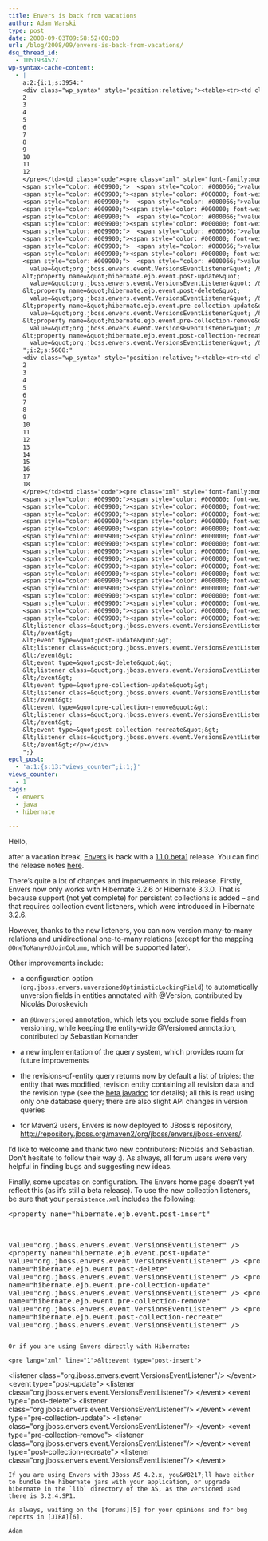 ```yaml
---
title: Envers is back from vacations
author: Adam Warski
type: post
date: 2008-09-03T09:58:52+00:00
url: /blog/2008/09/envers-is-back-from-vacations/
dsq_thread_id:
  - 1051934527
wp-syntax-cache-content:
  - |
    a:2:{i:1;s:3954:"
    <div class="wp_syntax" style="position:relative;"><table><tr><td class="line_numbers"><pre>1
    2
    3
    4
    5
    6
    7
    8
    9
    10
    11
    12
    </pre></td><td class="code"><pre class="xml" style="font-family:monospace;"><span style="color: #009900;"><span style="color: #000000; font-weight: bold;">&lt;property</span> <span style="color: #000066;">name</span>=<span style="color: #ff0000;">&quot;hibernate.ejb.event.post-insert&quot;</span></span>
    <span style="color: #009900;">  <span style="color: #000066;">value</span>=<span style="color: #ff0000;">&quot;org.jboss.envers.event.VersionsEventListener&quot;</span> <span style="color: #000000; font-weight: bold;">/&gt;</span></span>
    <span style="color: #009900;"><span style="color: #000000; font-weight: bold;">&lt;property</span> <span style="color: #000066;">name</span>=<span style="color: #ff0000;">&quot;hibernate.ejb.event.post-update&quot;</span> </span>
    <span style="color: #009900;">  <span style="color: #000066;">value</span>=<span style="color: #ff0000;">&quot;org.jboss.envers.event.VersionsEventListener&quot;</span> <span style="color: #000000; font-weight: bold;">/&gt;</span></span>
    <span style="color: #009900;"><span style="color: #000000; font-weight: bold;">&lt;property</span> <span style="color: #000066;">name</span>=<span style="color: #ff0000;">&quot;hibernate.ejb.event.post-delete&quot;</span> </span>
    <span style="color: #009900;">  <span style="color: #000066;">value</span>=<span style="color: #ff0000;">&quot;org.jboss.envers.event.VersionsEventListener&quot;</span> <span style="color: #000000; font-weight: bold;">/&gt;</span></span>
    <span style="color: #009900;"><span style="color: #000000; font-weight: bold;">&lt;property</span> <span style="color: #000066;">name</span>=<span style="color: #ff0000;">&quot;hibernate.ejb.event.pre-collection-update&quot;</span></span>
    <span style="color: #009900;">  <span style="color: #000066;">value</span>=<span style="color: #ff0000;">&quot;org.jboss.envers.event.VersionsEventListener&quot;</span> <span style="color: #000000; font-weight: bold;">/&gt;</span></span>
    <span style="color: #009900;"><span style="color: #000000; font-weight: bold;">&lt;property</span> <span style="color: #000066;">name</span>=<span style="color: #ff0000;">&quot;hibernate.ejb.event.pre-collection-remove&quot;</span> </span>
    <span style="color: #009900;">  <span style="color: #000066;">value</span>=<span style="color: #ff0000;">&quot;org.jboss.envers.event.VersionsEventListener&quot;</span> <span style="color: #000000; font-weight: bold;">/&gt;</span></span>
    <span style="color: #009900;"><span style="color: #000000; font-weight: bold;">&lt;property</span> <span style="color: #000066;">name</span>=<span style="color: #ff0000;">&quot;hibernate.ejb.event.post-collection-recreate&quot;</span> </span>
    <span style="color: #009900;">  <span style="color: #000066;">value</span>=<span style="color: #ff0000;">&quot;org.jboss.envers.event.VersionsEventListener&quot;</span> <span style="color: #000000; font-weight: bold;">/&gt;</span></span></pre></td></tr></table><p class="theCode" style="display:none;">&lt;property name=&quot;hibernate.ejb.event.post-insert&quot;
      value=&quot;org.jboss.envers.event.VersionsEventListener&quot; /&gt;
    &lt;property name=&quot;hibernate.ejb.event.post-update&quot; 
      value=&quot;org.jboss.envers.event.VersionsEventListener&quot; /&gt;
    &lt;property name=&quot;hibernate.ejb.event.post-delete&quot; 
      value=&quot;org.jboss.envers.event.VersionsEventListener&quot; /&gt;
    &lt;property name=&quot;hibernate.ejb.event.pre-collection-update&quot;
      value=&quot;org.jboss.envers.event.VersionsEventListener&quot; /&gt;
    &lt;property name=&quot;hibernate.ejb.event.pre-collection-remove&quot; 
      value=&quot;org.jboss.envers.event.VersionsEventListener&quot; /&gt;
    &lt;property name=&quot;hibernate.ejb.event.post-collection-recreate&quot; 
      value=&quot;org.jboss.envers.event.VersionsEventListener&quot; /&gt;</p></div>
    ";i:2;s:5608:"
    <div class="wp_syntax" style="position:relative;"><table><tr><td class="line_numbers"><pre>1
    2
    3
    4
    5
    6
    7
    8
    9
    10
    11
    12
    13
    14
    15
    16
    17
    18
    </pre></td><td class="code"><pre class="xml" style="font-family:monospace;"><span style="color: #009900;"><span style="color: #000000; font-weight: bold;">&lt;event</span> <span style="color: #000066;">type</span>=<span style="color: #ff0000;">&quot;post-insert&quot;</span><span style="color: #000000; font-weight: bold;">&gt;</span></span>
    <span style="color: #009900;"><span style="color: #000000; font-weight: bold;">&lt;listener</span> <span style="color: #000066;">class</span>=<span style="color: #ff0000;">&quot;org.jboss.envers.event.VersionsEventListener&quot;</span><span style="color: #000000; font-weight: bold;">/&gt;</span></span>
    <span style="color: #009900;"><span style="color: #000000; font-weight: bold;">&lt;/event<span style="color: #000000; font-weight: bold;">&gt;</span></span></span>
    <span style="color: #009900;"><span style="color: #000000; font-weight: bold;">&lt;event</span> <span style="color: #000066;">type</span>=<span style="color: #ff0000;">&quot;post-update&quot;</span><span style="color: #000000; font-weight: bold;">&gt;</span></span>
    <span style="color: #009900;"><span style="color: #000000; font-weight: bold;">&lt;listener</span> <span style="color: #000066;">class</span>=<span style="color: #ff0000;">&quot;org.jboss.envers.event.VersionsEventListener&quot;</span><span style="color: #000000; font-weight: bold;">/&gt;</span></span>
    <span style="color: #009900;"><span style="color: #000000; font-weight: bold;">&lt;/event<span style="color: #000000; font-weight: bold;">&gt;</span></span></span>
    <span style="color: #009900;"><span style="color: #000000; font-weight: bold;">&lt;event</span> <span style="color: #000066;">type</span>=<span style="color: #ff0000;">&quot;post-delete&quot;</span><span style="color: #000000; font-weight: bold;">&gt;</span></span>
    <span style="color: #009900;"><span style="color: #000000; font-weight: bold;">&lt;listener</span> <span style="color: #000066;">class</span>=<span style="color: #ff0000;">&quot;org.jboss.envers.event.VersionsEventListener&quot;</span><span style="color: #000000; font-weight: bold;">/&gt;</span></span>
    <span style="color: #009900;"><span style="color: #000000; font-weight: bold;">&lt;/event<span style="color: #000000; font-weight: bold;">&gt;</span></span></span>
    <span style="color: #009900;"><span style="color: #000000; font-weight: bold;">&lt;event</span> <span style="color: #000066;">type</span>=<span style="color: #ff0000;">&quot;pre-collection-update&quot;</span><span style="color: #000000; font-weight: bold;">&gt;</span></span>
    <span style="color: #009900;"><span style="color: #000000; font-weight: bold;">&lt;listener</span> <span style="color: #000066;">class</span>=<span style="color: #ff0000;">&quot;org.jboss.envers.event.VersionsEventListener&quot;</span><span style="color: #000000; font-weight: bold;">/&gt;</span></span>
    <span style="color: #009900;"><span style="color: #000000; font-weight: bold;">&lt;/event<span style="color: #000000; font-weight: bold;">&gt;</span></span></span>
    <span style="color: #009900;"><span style="color: #000000; font-weight: bold;">&lt;event</span> <span style="color: #000066;">type</span>=<span style="color: #ff0000;">&quot;pre-collection-remove&quot;</span><span style="color: #000000; font-weight: bold;">&gt;</span></span>
    <span style="color: #009900;"><span style="color: #000000; font-weight: bold;">&lt;listener</span> <span style="color: #000066;">class</span>=<span style="color: #ff0000;">&quot;org.jboss.envers.event.VersionsEventListener&quot;</span><span style="color: #000000; font-weight: bold;">/&gt;</span></span>
    <span style="color: #009900;"><span style="color: #000000; font-weight: bold;">&lt;/event<span style="color: #000000; font-weight: bold;">&gt;</span></span></span>
    <span style="color: #009900;"><span style="color: #000000; font-weight: bold;">&lt;event</span> <span style="color: #000066;">type</span>=<span style="color: #ff0000;">&quot;post-collection-recreate&quot;</span><span style="color: #000000; font-weight: bold;">&gt;</span></span>
    <span style="color: #009900;"><span style="color: #000000; font-weight: bold;">&lt;listener</span> <span style="color: #000066;">class</span>=<span style="color: #ff0000;">&quot;org.jboss.envers.event.VersionsEventListener&quot;</span><span style="color: #000000; font-weight: bold;">/&gt;</span></span>
    <span style="color: #009900;"><span style="color: #000000; font-weight: bold;">&lt;/event<span style="color: #000000; font-weight: bold;">&gt;</span></span></span></pre></td></tr></table><p class="theCode" style="display:none;">&lt;event type=&quot;post-insert&quot;&gt;
    &lt;listener class=&quot;org.jboss.envers.event.VersionsEventListener&quot;/&gt;
    &lt;/event&gt;
    &lt;event type=&quot;post-update&quot;&gt;
    &lt;listener class=&quot;org.jboss.envers.event.VersionsEventListener&quot;/&gt;
    &lt;/event&gt;
    &lt;event type=&quot;post-delete&quot;&gt;
    &lt;listener class=&quot;org.jboss.envers.event.VersionsEventListener&quot;/&gt;
    &lt;/event&gt;
    &lt;event type=&quot;pre-collection-update&quot;&gt;
    &lt;listener class=&quot;org.jboss.envers.event.VersionsEventListener&quot;/&gt;
    &lt;/event&gt;
    &lt;event type=&quot;pre-collection-remove&quot;&gt;
    &lt;listener class=&quot;org.jboss.envers.event.VersionsEventListener&quot;/&gt;
    &lt;/event&gt;
    &lt;event type=&quot;post-collection-recreate&quot;&gt;
    &lt;listener class=&quot;org.jboss.envers.event.VersionsEventListener&quot;/&gt;
    &lt;/event&gt;</p></div>
    ";}
epcl_post:
  - 'a:1:{s:13:"views_counter";i:1;}'
views_counter:
  - 1
tags:
  - envers
  - java
  - hibernate

---
```

Hello,

after a vacation break, [Envers][1] is back with a [1.1.0.beta1][2] release. You can find the release notes [here][3].

There&#8217;s quite a lot of changes and improvements in this release. Firstly, Envers now only works with Hibernate 3.2.6 or Hibernate 3.3.0. That is because support (not yet complete) for persistent collections is added &#8211; and that requires collection event listeners, which were introduced in Hibernate 3.2.6.

However, thanks to the new listeners, you can now version many-to-many relations and unidirectional one-to-many relations (except for the mapping `@OneToMany+@JoinColumn`, which will be supported later).

Other improvements include:

  * a configuration option (`org.jboss.envers.unversionedOptimisticLockingField`) to automatically unversion fields in entities annotated with @Version, contributed by Nicolás Doroskevich
  * an `@Unversioned` annotation, which lets you exclude some fields from versioning, while keeping the entity-wide @Versioned annotation, contributed by Sebastian Komander
  * a new implementation of the query system, which provides room for future improvements
  * the revisions-of-entity query returns now by default a list of triples: the entity that was modified, revision entity containing all revision data and the revision type (see the [beta javadoc][4] for details); all this is read using only one database query; there are also slight API changes in version queries
  * for Maven2 users, Envers is now deployed to JBoss&#8217;s repository, <http://repository.jboss.org/maven2/org/jboss/envers/jboss-envers/>. </ul> 
    I&#8217;d like to welcome and thank two new contributors: Nicolás and Sebastian. Don&#8217;t hesitate to follow their way :). As always, all forum users were very helpful in finding bugs and suggesting new ideas.
    
    Finally, some updates on configuration. The Envers home page doesn&#8217;t yet reflect this (as it&#8217;s still a beta release). To use the new collection listeners, be sure that your `persistence.xml` includes the following:
    
    <pre lang="xml" line="1">&lt;property name="hibernate.ejb.event.post-insert"
  value="org.jboss.envers.event.VersionsEventListener" />
&lt;property name="hibernate.ejb.event.post-update" 
  value="org.jboss.envers.event.VersionsEventListener" />
&lt;property name="hibernate.ejb.event.post-delete" 
  value="org.jboss.envers.event.VersionsEventListener" />
&lt;property name="hibernate.ejb.event.pre-collection-update"
  value="org.jboss.envers.event.VersionsEventListener" />
&lt;property name="hibernate.ejb.event.pre-collection-remove" 
  value="org.jboss.envers.event.VersionsEventListener" />
&lt;property name="hibernate.ejb.event.post-collection-recreate" 
  value="org.jboss.envers.event.VersionsEventListener" />
</pre>
    
    Or if you are using Envers directly with Hibernate:
    
    <pre lang="xml" line="1">&lt;event type="post-insert">
&lt;listener class="org.jboss.envers.event.VersionsEventListener"/>
&lt;/event>
&lt;event type="post-update">
&lt;listener class="org.jboss.envers.event.VersionsEventListener"/>
&lt;/event>
&lt;event type="post-delete">
&lt;listener class="org.jboss.envers.event.VersionsEventListener"/>
&lt;/event>
&lt;event type="pre-collection-update">
&lt;listener class="org.jboss.envers.event.VersionsEventListener"/>
&lt;/event>
&lt;event type="pre-collection-remove">
&lt;listener class="org.jboss.envers.event.VersionsEventListener"/>
&lt;/event>
&lt;event type="post-collection-recreate">
&lt;listener class="org.jboss.envers.event.VersionsEventListener"/>
&lt;/event>
</pre>
    
    If you are using Envers with JBoss AS 4.2.x, you&#8217;ll have either to bundle the hibernate jars with your application, or upgrade hibernate in the `lib` directory of the AS, as the versioned used there is 3.2.4.SP1.
    
    As always, waiting on the [forums][5] for your opinions and for bug reports in [JIRA][6].
    
    Adam

 [1]: http://www.jboss.org/envers/
 [2]: http://www.jboss.org/envers/downloads/
 [3]: https://jira.jboss.org/jira/secure/ReleaseNote.jspa?version=12312514&styleName=Text&projectId=12310660&Create=Create
 [4]: http://www.jboss.org/files/envers/api-beta/index.html
 [5]: http://www.jboss.com/index.html?module=bb&op=viewforum&f=283
 [6]: http://jira.jboss.com/jira/browse/ENVERS
